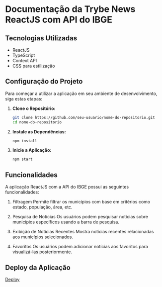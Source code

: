 # Documentação da Trybe News ReactJS com API do IBGE

## Tecnologias Utilizadas

- ReactJS
- TypeScript
- Context API
- CSS para estilização

## Configuração do Projeto

Para começar a utilizar a aplicação em seu ambiente de desenvolvimento, siga estas etapas:

1. **Clone o Repositório:**

   ```bash
   git clone https://github.com/seu-usuario/nome-do-repositorio.git
   cd nome-do-repositorio
   
2. **Instale as Dependências:**

   ```bash
   npm install

3. **Inicie a Aplicação:**

    ```bash
   npm start
    
## Funcionalidades

A aplicação ReactJS com a API do IBGE possui as seguintes funcionalidades:

1. Filtragem
Permite filtrar os municípios com base em critérios como estado, população, área, etc.

2. Pesquisa de Notícias
Os usuários podem pesquisar notícias sobre municípios específicos usando a barra de pesquisa.

3. Exibição de Notícias Recentes
Mostra notícias recentes relacionadas aos municípios selecionados.

4. Favoritos
Os usuários podem adicionar notícias aos favoritos para visualizá-las posteriormente.

## Deploy da Aplicação

[Deploy](https://portal-de-noticias-7dxvfs8pv-brunasilvaraujo.vercel.app/)
